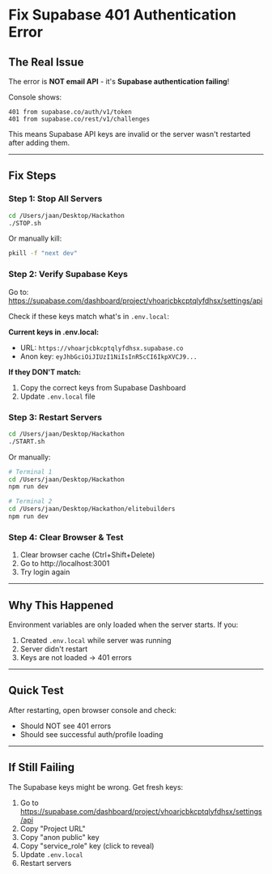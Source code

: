 # Fix Supabase 401 Authentication Error

## The Real Issue

The error is **NOT email API** - it's **Supabase authentication failing**!

Console shows:
```
401 from supabase.co/auth/v1/token
401 from supabase.co/rest/v1/challenges
```

This means Supabase API keys are invalid or the server wasn't restarted after adding them.

---

## Fix Steps

### Step 1: Stop All Servers

```bash
cd /Users/jaan/Desktop/Hackathon
./STOP.sh
```

Or manually kill:
```bash
pkill -f "next dev"
```

### Step 2: Verify Supabase Keys

Go to: https://supabase.com/dashboard/project/vhoarjcbkcptqlyfdhsx/settings/api

Check if these keys match what's in `.env.local`:

**Current keys in .env.local:**
- URL: `https://vhoarjcbkcptqlyfdhsx.supabase.co`
- Anon key: `eyJhbGciOiJIUzI1NiIsInR5cCI6IkpXVCJ9...`

**If they DON'T match:**
1. Copy the correct keys from Supabase Dashboard
2. Update `.env.local` file

### Step 3: Restart Servers

```bash
cd /Users/jaan/Desktop/Hackathon
./START.sh
```

Or manually:
```bash
# Terminal 1
cd /Users/jaan/Desktop/Hackathon
npm run dev

# Terminal 2
cd /Users/jaan/Desktop/Hackathon/elitebuilders
npm run dev
```

### Step 4: Clear Browser & Test

1. Clear browser cache (Ctrl+Shift+Delete)
2. Go to http://localhost:3001
3. Try login again

---

## Why This Happened

Environment variables are only loaded when the server starts. If you:
1. Created `.env.local` while server was running
2. Server didn't restart
3. Keys are not loaded → 401 errors

---

## Quick Test

After restarting, open browser console and check:
- Should NOT see 401 errors
- Should see successful auth/profile loading

---

## If Still Failing

The Supabase keys might be wrong. Get fresh keys:

1. Go to https://supabase.com/dashboard/project/vhoarjcbkcptqlyfdhsx/settings/api
2. Copy "Project URL"
3. Copy "anon public" key
4. Copy "service_role" key (click to reveal)
5. Update `.env.local`
6. Restart servers
